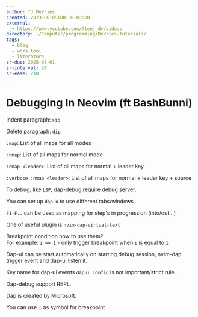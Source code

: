 ```yaml
---
author: TJ DeVries
created: 2023-06-05T00:00+03:00
external:
  - https://www.youtube.com/@teej_dv/videos
directory: ~/Computer/programming/DeVries-Tutorials/
tags:
  - blog
  - work-tool
  - literature
sr-due: 2025-08-01
sr-interval: 20
sr-ease: 210
---
```


# Debugging In Neovim (ft BashBunni)

Indent paragraph:<wbr class="f"> `>ip`

Delete paragraph:<wbr class="f"> `dip`

`:map`:<wbr class="f"> List of all maps for all modes

`:nmap`:<wbr class="f"> List of all maps for normal mode

`:nmap <leader>`:<wbr class="f"> List of all maps for normal + leader key

`:verbose :nmap <leader>`:<wbr class="f"> List of all maps for normal + leader key + source

To debug, like `LSP`, dap-debug require debug server.

You can set up `dap-u` to use different tabs/windows.

`F1-F..` can be used as mapping for step's in progression (into/out...)

One of useful plugin is `nvim-dap-virtual-text`

Breakpoint condition how to use them?
<br class="f">
For example: `i == 1` - only trigger breakpoint when `i` is equal to `1`

Dap-ui can be start automatically on starting debug session, nvim-dap trigger event and dap-ui listen it.

Key name for dap-ui events `dapui_config` is not important/strict rule.

Dap-debug support REPL.

Dap is created by Microsoft.

You can use `ඞ` as symbol for breakpoint